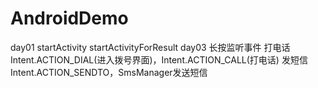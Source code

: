 # AndroidDemo
day01
    startActivity
    startActivityForResult
day03
    长按监听事件
    打电话 Intent.ACTION_DIAL(进入拨号界面)，Intent.ACTION_CALL(打电话)
    发短信 Intent.ACTION_SENDTO，SmsManager发送短信
